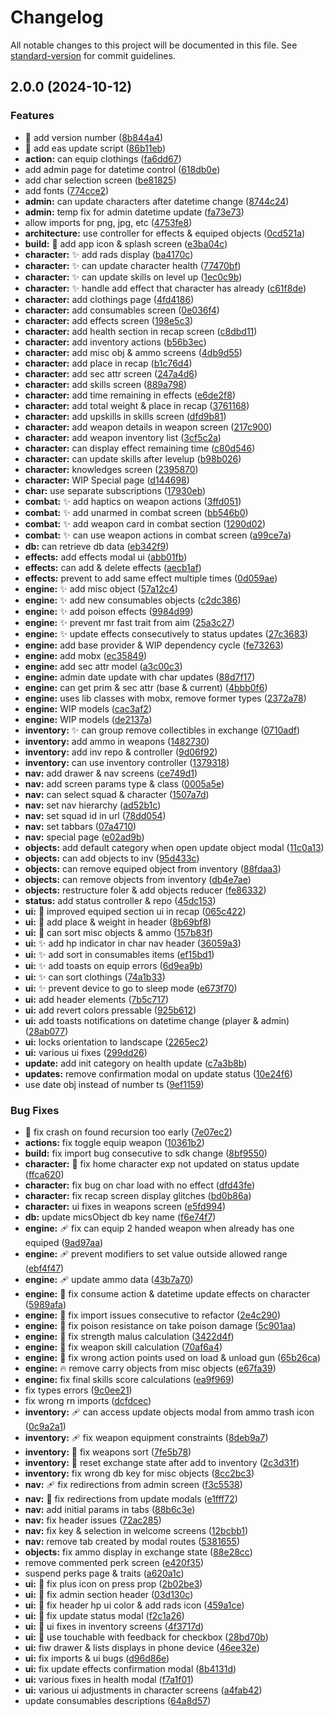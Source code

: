 # Changelog

All notable changes to this project will be documented in this file. See [standard-version](https://github.com/conventional-changelog/standard-version) for commit guidelines.

## 2.0.0 (2024-10-12)


### Features

* :bookmark: add version number ([8b844a4](https://github.com/ArchStanton987/fca2/commit/8b844a4f2919c4afffbcb3d5d66a99224c99bc13))
* :hammer: add eas update script ([86b11eb](https://github.com/ArchStanton987/fca2/commit/86b11ebe6e06b9daf44c4caa08875eebedcb42b8))
* **action:** can equip clothings ([fa6dd67](https://github.com/ArchStanton987/fca2/commit/fa6dd67cf7db0375dcc67d8cf73d08aaf2710ae2))
* add admin page for datetime control ([618db0e](https://github.com/ArchStanton987/fca2/commit/618db0e24698fdfa490b9cb86be62fc26f293ba4))
* add char selection screen ([be81825](https://github.com/ArchStanton987/fca2/commit/be818253432ec0f6cc693df757d606e0629ccd1b))
* add fonts ([774cce2](https://github.com/ArchStanton987/fca2/commit/774cce21fd5a36e7743ed3bba12da56de79a491b))
* **admin:** can update characters after datetime change ([8744c24](https://github.com/ArchStanton987/fca2/commit/8744c24a8b654a994ab2c7ba5f07ea67d6ce9cba))
* **admin:** temp fix for admin datetime update ([fa73e73](https://github.com/ArchStanton987/fca2/commit/fa73e73347eced0b78a2d948ad18124c9cf5de0f))
* allow imports for png, jpg, etc ([4753fe8](https://github.com/ArchStanton987/fca2/commit/4753fe8b3fe6ab76dd89a1a022f0c6888a8154c2))
* **architecture:** use controller for effects & equiped objects ([0cd521a](https://github.com/ArchStanton987/fca2/commit/0cd521ac58e76ab647deb69656a79f24d43b1f02))
* **build:** :lipstick: add app icon & splash screen ([e3ba04c](https://github.com/ArchStanton987/fca2/commit/e3ba04ce698dfe1d8735f4c43ccd78940c0e4443))
* **character:** :sparkles: add rads display ([ba4170c](https://github.com/ArchStanton987/fca2/commit/ba4170c6a86174f44d44ed71be25d1c3350fde31))
* **character:** :sparkles: can update character health ([77470bf](https://github.com/ArchStanton987/fca2/commit/77470bf76c953bbd2a166523811aa6e01416803d))
* **character:** :sparkles: can update skills on level up ([1ec0c9b](https://github.com/ArchStanton987/fca2/commit/1ec0c9bbafd459972b004e2b005ae8f8eb2bea08))
* **character:** :sparkles: handle add effect that character has already ([c61f8de](https://github.com/ArchStanton987/fca2/commit/c61f8de097d097ed2b427fd4bfecb51ce989e040))
* **character:** add clothings page ([4fd4186](https://github.com/ArchStanton987/fca2/commit/4fd4186d1e171747cb8b1b039b5626b1cc4db9d8))
* **character:** add consumables screen ([0e036f4](https://github.com/ArchStanton987/fca2/commit/0e036f451cfbdcc086b35483c44f059c52ea3f3e))
* **character:** add effects screen ([198e5c3](https://github.com/ArchStanton987/fca2/commit/198e5c3cf6303b3ef3f8786113694c122ce5d80e))
* **character:** add health section in recap screen ([c8dbd11](https://github.com/ArchStanton987/fca2/commit/c8dbd1182cbf8c2c25e5e9eee0e60d6d77acc133))
* **character:** add inventory actions ([b56b3ec](https://github.com/ArchStanton987/fca2/commit/b56b3ecae51ed48cc8d14e21353f2d59ea740c56))
* **character:** add misc obj & ammo screens ([4db9d55](https://github.com/ArchStanton987/fca2/commit/4db9d5539bf3aa48c0379045d6bdb670068962df))
* **character:** add place in recap ([b1c76d4](https://github.com/ArchStanton987/fca2/commit/b1c76d4ff8003205a80d132436fc0d1735ce17cd))
* **character:** add sec attr screen ([247a4d6](https://github.com/ArchStanton987/fca2/commit/247a4d6fb92d4950e196a41f952f72bb8c4eb33f))
* **character:** add skills screen ([889a798](https://github.com/ArchStanton987/fca2/commit/889a79866f0393cb3e53c78d97fbcb9cb67fdc5d))
* **character:** add time remaining in effects ([e6de2f8](https://github.com/ArchStanton987/fca2/commit/e6de2f847020455337235989f924151df464e3be))
* **character:** add total weight & place in recap ([3761168](https://github.com/ArchStanton987/fca2/commit/37611683fc649a8f64822647a4af47d00e14ec71))
* **character:** add upskills in skills screen ([dfd9b81](https://github.com/ArchStanton987/fca2/commit/dfd9b813814d138419c226ecf21213b4f0d40c9f))
* **character:** add weapon details in weapon screen ([217c900](https://github.com/ArchStanton987/fca2/commit/217c9005b505ac64bb14bdff3adf5094ad6fa461))
* **character:** add weapon inventory list ([3cf5c2a](https://github.com/ArchStanton987/fca2/commit/3cf5c2a1d684f98653b638e93bd057fbef780a7e))
* **character:** can display effect remaining time ([c80d546](https://github.com/ArchStanton987/fca2/commit/c80d546b2d75cffcf4c1a6f8707d3237cb4cf8c2))
* **character:** can update skills after levelup ([b98b026](https://github.com/ArchStanton987/fca2/commit/b98b02611e389224b668e95eb2e08880c936317d))
* **character:** knowledges screen ([2395870](https://github.com/ArchStanton987/fca2/commit/2395870662d6b92107e9c170b3fb5d1fc9469060))
* **character:** WIP Special page ([d144698](https://github.com/ArchStanton987/fca2/commit/d1446982dde4352d4d62df4d190bd19253885c2d))
* **char:** use separate subscriptions ([17930eb](https://github.com/ArchStanton987/fca2/commit/17930eb672e67badbecadd8ed0171aba54d8e0e6))
* **combat:** :sparkles: add haptics on weapon actions ([3ffd051](https://github.com/ArchStanton987/fca2/commit/3ffd051ec133fc8e0ec60d036911e1586bd31ba3))
* **combat:** :sparkles: add unarmed in combat screen ([bb546b0](https://github.com/ArchStanton987/fca2/commit/bb546b01837ee9f231f7b1cbb0bca77ca75298dc))
* **combat:** :sparkles: add weapon card in combat section ([1290d02](https://github.com/ArchStanton987/fca2/commit/1290d02081362507041ab51aabaa0ee46527b8bf))
* **combat:** :sparkles: can use weapon actions in combat screen ([a99ce7a](https://github.com/ArchStanton987/fca2/commit/a99ce7afe0e9091545d70b1489db452304b68d62))
* **db:** can retrieve db data ([eb342f9](https://github.com/ArchStanton987/fca2/commit/eb342f983992066aca23dabcc792f59ccf0db217))
* **effects:** add effects modal ui ([abb01fb](https://github.com/ArchStanton987/fca2/commit/abb01fb41b419761feeed022d0e84350053f9674))
* **effects:** can add & delete effects ([aecb1af](https://github.com/ArchStanton987/fca2/commit/aecb1afcd1cd6f59db447add73155d6f1c9e3f73))
* **effects:** prevent to add same effect multiple times ([0d059ae](https://github.com/ArchStanton987/fca2/commit/0d059ae634da932696d58d934cd695efc989eb5d))
* **engine:** :sparkles: add misc object ([57a12c4](https://github.com/ArchStanton987/fca2/commit/57a12c451694043b2b4a2468af6e3c366fe27323))
* **engine:** :sparkles: add new consumables objects ([c2dc386](https://github.com/ArchStanton987/fca2/commit/c2dc386b2b738605b28137cba295aaafbd1007b1))
* **engine:** :sparkles: add poison effects ([9984d99](https://github.com/ArchStanton987/fca2/commit/9984d9969c5b4895699ea327107c41c41547d295))
* **engine:** :sparkles: prevent mr fast trait from aim ([25a3c27](https://github.com/ArchStanton987/fca2/commit/25a3c27306fb28423892f8c72359eed9a7dcca78))
* **engine:** :sparkles: update effects consecutively to status updates ([27c3683](https://github.com/ArchStanton987/fca2/commit/27c36838dc1f230fdea2c008a1765d670bf2f630))
* **engine:** add base provider & WIP dependency cycle ([fe73263](https://github.com/ArchStanton987/fca2/commit/fe7326360d05a2778adc942581dd70e0e5d0566e))
* **engine:** add mobx ([ec35849](https://github.com/ArchStanton987/fca2/commit/ec35849b129126a71fd1a2d36713edb1a7e832b8))
* **engine:** add sec attr model ([a3c00c3](https://github.com/ArchStanton987/fca2/commit/a3c00c39f1aa96be53204cc711170c27de915d12))
* **engine:** admin date update with char updates ([88d7f17](https://github.com/ArchStanton987/fca2/commit/88d7f172d26fdf2c09a126aab68bb3dcd3fef095))
* **engine:** can get prim & sec attr (base & current) ([4bbb0f6](https://github.com/ArchStanton987/fca2/commit/4bbb0f6b68263e9d9c815288a831a440a40914b5))
* **engine:** uses lib classes with mobx, remove former types ([2372a78](https://github.com/ArchStanton987/fca2/commit/2372a784c5ed6f0429319d8fb7684379a8265904))
* **engine:** WIP models ([cac3af2](https://github.com/ArchStanton987/fca2/commit/cac3af29c310e8da19bdccd6102623e1e85071be))
* **engine:** WIP models ([de2137a](https://github.com/ArchStanton987/fca2/commit/de2137a885438eb91b535ac55b411c068bf9f409))
* **inventory:** :sparkles: can group remove collectibles in exchange ([0710adf](https://github.com/ArchStanton987/fca2/commit/0710adf2f80bd4676e5913d1017d8c0928f7bd5b))
* **inventory:** add ammo in weapons ([1482730](https://github.com/ArchStanton987/fca2/commit/1482730108ebf097568429bf041aebb873d1d504))
* **inventory:** add inv repo & controller ([9d06f92](https://github.com/ArchStanton987/fca2/commit/9d06f92a9ba3c9032b9f92441adb081d5771f1fa))
* **inventory:** can use inventory controller ([1379318](https://github.com/ArchStanton987/fca2/commit/13793184b261f2abced3c862568c4b9f7e360e6e))
* **nav:** add drawer & nav screens ([ce749d1](https://github.com/ArchStanton987/fca2/commit/ce749d13c019921d42ceada095c41713c7b4e30f))
* **nav:** add screen params type & class ([0005a5e](https://github.com/ArchStanton987/fca2/commit/0005a5ef897d0e32106490779196bd3701133ce7))
* **nav:** can select squad & character ([1507a7d](https://github.com/ArchStanton987/fca2/commit/1507a7dc65c90bb8a8d5289f9216b2d947f6400e))
* **nav:** set nav hierarchy ([ad52b1c](https://github.com/ArchStanton987/fca2/commit/ad52b1cd483cfd30333a367e14c095a1f516df61))
* **nav:** set squad id in url ([78dd054](https://github.com/ArchStanton987/fca2/commit/78dd05464bb7ba873786d1325f6918873075fea9))
* **nav:** set tabbars ([07a4710](https://github.com/ArchStanton987/fca2/commit/07a4710e7ceb91ab5c9c4ef151e151c32c34581e))
* **nav:** special page ([e02ad9b](https://github.com/ArchStanton987/fca2/commit/e02ad9b84b984085d9dffb17b4d5ddadbc313421))
* **objects:** add default category when open update object modal ([11c0a13](https://github.com/ArchStanton987/fca2/commit/11c0a1322ed200c714bcabb805a1c3037ed5bdf7))
* **objects:** can add objects to inv ([95d433c](https://github.com/ArchStanton987/fca2/commit/95d433cc37543557bfad321db5ffa7f07a647230))
* **objects:** can remove equiped object from inventory ([88fdaa3](https://github.com/ArchStanton987/fca2/commit/88fdaa37ba42d4a3ee82b973f8be72d351832d39))
* **objects:** can remove objects from inventory ([db4e7ae](https://github.com/ArchStanton987/fca2/commit/db4e7aed3187debb131ca82fe52c5cc431e7e15b))
* **objects:** restructure foler & add objects reducer ([fe86332](https://github.com/ArchStanton987/fca2/commit/fe86332884f7db8e4e3d79c1cc257480ae2e780b))
* **status:** add status controller & repo ([45dc153](https://github.com/ArchStanton987/fca2/commit/45dc153131a5568bd900bc97f75ac8193da0ba27))
* **ui:** :art: improved equiped section ui in recap ([065c422](https://github.com/ArchStanton987/fca2/commit/065c4220de582dd67b02f7911bade441012d9319))
* **ui:** :lipstick: add place & weight in header ([8b69bf8](https://github.com/ArchStanton987/fca2/commit/8b69bf85ade298b5a89a9d9ea7ae2b077b877eb5))
* **ui:** :lipstick: can sort misc objects & ammo ([157b83f](https://github.com/ArchStanton987/fca2/commit/157b83f69c80e0dd3b3e733af625e318fd7374b8))
* **ui:** :sparkles: add hp indicator in char nav header ([36059a3](https://github.com/ArchStanton987/fca2/commit/36059a3eec8cc1e25020afe7f0c9ea97a8b747a4))
* **ui:** :sparkles: add sort in consumables items ([ef15bd1](https://github.com/ArchStanton987/fca2/commit/ef15bd12e42a247a8946945e0be79abdd91b563a))
* **ui:** :sparkles: add toasts on equip errors ([6d9ea9b](https://github.com/ArchStanton987/fca2/commit/6d9ea9b12fc3ee80c8c05d47497fd8830ecc7f1f))
* **ui:** :sparkles: can sort clothings ([74a1b33](https://github.com/ArchStanton987/fca2/commit/74a1b33522d9ef0ef1e96d0ec8bc0987d955bb07))
* **ui:** :sparkles: prevent device to go to sleep mode ([e673f70](https://github.com/ArchStanton987/fca2/commit/e673f7074e478d8396e7da4cfd8e4035d5576daa))
* **ui:** add header elements ([7b5c717](https://github.com/ArchStanton987/fca2/commit/7b5c717e7c7a50d56cc66d0a425b5ca502e9fe55))
* **ui:** add revert colors pressable ([925b612](https://github.com/ArchStanton987/fca2/commit/925b61272bd0c080698a274fceb11fa76e913eab))
* **ui:** add toasts notifications on datetime change (player & admin) ([28ab077](https://github.com/ArchStanton987/fca2/commit/28ab077b75744abe4bd9462c135cc51fb27f76b5))
* **ui:** locks orientation to landscape ([2265ec2](https://github.com/ArchStanton987/fca2/commit/2265ec2b4f606ea71adb5f7211606d3cabc2d41a))
* **ui:** various ui fixes ([299dd26](https://github.com/ArchStanton987/fca2/commit/299dd26b3eb9d7a3c97e985ebdd5b67eb2bc81ea))
* **update:** add init category on health update ([c7a3b8b](https://github.com/ArchStanton987/fca2/commit/c7a3b8bca432a6340bd6763594be251058aa64dc))
* **updates:** remove confirmation modal on update status ([10e24f6](https://github.com/ArchStanton987/fca2/commit/10e24f6f13853ede1de05999aaccb00345f046bf))
* use date obj instead of number ts ([9ef1159](https://github.com/ArchStanton987/fca2/commit/9ef11595c5c4ff7e719a801927d919fcf67a085d))


### Bug Fixes

* :bug: fix crash on found recursion too early ([7e07ec2](https://github.com/ArchStanton987/fca2/commit/7e07ec27c7c68a079c6de978d90644f860a44e43))
* **actions:** fix toggle equip weapon ([10361b2](https://github.com/ArchStanton987/fca2/commit/10361b2ae093c15e0424f2219a30846a4477cfff))
* **build:** fix import bug consecutive to sdk change ([8bf9550](https://github.com/ArchStanton987/fca2/commit/8bf955061d9a197e42f3c9932279d2008d8247c2))
* **character:** :bug: fix home character exp not updated on status update ([ffca620](https://github.com/ArchStanton987/fca2/commit/ffca62085ab007fde12dd9dfef2d79b9265aaded))
* **character:** fix bug on char load with no effect ([dfd43fe](https://github.com/ArchStanton987/fca2/commit/dfd43fed9666687d00dc33ffcb337843850fc743))
* **character:** fix recap screen display glitches ([bd0b86a](https://github.com/ArchStanton987/fca2/commit/bd0b86a21bdedf79b007426b9b975ed20b4e17a6))
* **character:** ui fixes in weapons screen ([e5fd994](https://github.com/ArchStanton987/fca2/commit/e5fd994181e591b4f11c2add8862f001ecc7cc70))
* **db:** update micsObject db key name ([f6e74f7](https://github.com/ArchStanton987/fca2/commit/f6e74f7200c04c842ba79b77a7ef6b7b1e75d5ec))
* **engine:** :adhesive_bandage: fix can equip 2 handed weapon when already has one equiped ([9ad97aa](https://github.com/ArchStanton987/fca2/commit/9ad97aa957be8d6e4d536fc29652f006b69e29f3))
* **engine:** :adhesive_bandage: prevent modifiers to set value outside allowed range ([ebf4f47](https://github.com/ArchStanton987/fca2/commit/ebf4f47bdec1132671c29f509705ea5cfb437d72))
* **engine:** :adhesive_bandage: update ammo data ([43b7a70](https://github.com/ArchStanton987/fca2/commit/43b7a70b850991ee31ce9ff5ddc24d57179020f2))
* **engine:** :bug: fix consume action & datetime update effects on character ([5989afa](https://github.com/ArchStanton987/fca2/commit/5989afa443d80628207d88d45eb35cd1feeecdee))
* **engine:** :bug: fix import issues consecutive to refactor ([2e4c290](https://github.com/ArchStanton987/fca2/commit/2e4c290dd7ae11da69e20ff222737f3a8d8bbe7a))
* **engine:** :bug: fix poison resistance on take poison damage ([5c901aa](https://github.com/ArchStanton987/fca2/commit/5c901aae0b3fee670a08bec288b5ae168cfc63ec))
* **engine:** :bug: fix strength malus calculation ([3422d4f](https://github.com/ArchStanton987/fca2/commit/3422d4fdc8fc895317a61e631c7441fa34656bd2))
* **engine:** :bug: fix weapon skill calculation ([70af6a4](https://github.com/ArchStanton987/fca2/commit/70af6a4a21e816bb80343cd6e60ad4ca2c83a302))
* **engine:** :bug: fix wrong action points used on load & unload gun ([65b26ca](https://github.com/ArchStanton987/fca2/commit/65b26ca49eb1d550260721658f81de99cb2dff63))
* **engine:** :fire: remove carry objects from misc objects ([e67fa39](https://github.com/ArchStanton987/fca2/commit/e67fa390f9d280b24b17da41b922f518d48025a3))
* **engine:** fix final skills score calculations ([ea9f969](https://github.com/ArchStanton987/fca2/commit/ea9f969555b11b14d4575fd3624190669b3e617e))
* fix types errors ([9c0ee21](https://github.com/ArchStanton987/fca2/commit/9c0ee2182da9febff0749fa6dad094e206e44905))
* fix wrong rn imports ([dcfdcec](https://github.com/ArchStanton987/fca2/commit/dcfdcecf42750a2c087d5f14d466541a5613d567))
* **inventory:** :adhesive_bandage: can access update objects modal from ammo trash icon ([0c9a2a1](https://github.com/ArchStanton987/fca2/commit/0c9a2a135d3023b7d336e14d44fdd5162e2a2b41))
* **inventory:** :adhesive_bandage: fix weapon equipment constraints ([8deb9a7](https://github.com/ArchStanton987/fca2/commit/8deb9a7cc2295d38561053044b18fba3e884afd3))
* **inventory:** :bug: fix weapons sort ([7fe5b78](https://github.com/ArchStanton987/fca2/commit/7fe5b78f7ac0e306892391691c79e9ba59f279d6))
* **inventory:** :bug: reset exchange state after add to inventory ([2c3d31f](https://github.com/ArchStanton987/fca2/commit/2c3d31fd287b0884565470f227cf58052d8c8269))
* **inventory:** fix wrong db key for misc objects ([8cc2bc3](https://github.com/ArchStanton987/fca2/commit/8cc2bc30ee2d453235b1ca9010733ba392b68bbc))
* **nav:** :adhesive_bandage: fix redirections from admin screen ([f3c5538](https://github.com/ArchStanton987/fca2/commit/f3c55387d0146639ec44a49e47f0551a090f430b))
* **nav:** :bug: fix redirections from update modals ([e1fff72](https://github.com/ArchStanton987/fca2/commit/e1fff724dc94eee615a7d2e02377f557863342df))
* **nav:** add initial params in tabs ([88b6c3e](https://github.com/ArchStanton987/fca2/commit/88b6c3e635b93e09c6493aa1d8642fd844157c82))
* **nav:** fix header issues ([72ac285](https://github.com/ArchStanton987/fca2/commit/72ac28506adfea0821dd75a23cb8950f6457ab1f))
* **nav:** fix key & selection in welcome screens ([12bcbb1](https://github.com/ArchStanton987/fca2/commit/12bcbb10ed5d078ea343ab6a19a8b73bb097ce6f))
* **nav:** remove tab created by modal routes ([5381655](https://github.com/ArchStanton987/fca2/commit/53816557b584b0ff8a945404f16d846128fc9066))
* **objects:** fix ammo display in exchange state ([88e28cc](https://github.com/ArchStanton987/fca2/commit/88e28ccaa4c90b63f469f8197f363cbab7066d84))
* remove commented perk screen ([e420f35](https://github.com/ArchStanton987/fca2/commit/e420f356f0c2b31a13b9192cc419b67be7ac7945))
* suspend perks page & traits ([a620a1c](https://github.com/ArchStanton987/fca2/commit/a620a1c53935ad02158fe15cccdf2fabd6e4cdf1))
* **ui:** :bug: fix plus icon on press prop ([2b02be3](https://github.com/ArchStanton987/fca2/commit/2b02be3d9278ee973a19781ebf537ea55585ac5c))
* **ui:** :lipstick: fix admin section header ([03d130c](https://github.com/ArchStanton987/fca2/commit/03d130c676f59285f6fe76606785590b4f87454a))
* **ui:** :lipstick: fix header hp ui color & add rads icon ([459a1ce](https://github.com/ArchStanton987/fca2/commit/459a1ceaa569e609ca97a0541f613ec57e2d98e2))
* **ui:** :lipstick: fix update status modal ([f2c1a26](https://github.com/ArchStanton987/fca2/commit/f2c1a264800908c08abc5dddd3c81d0caf45942a))
* **ui:** :lipstick: ui fixes in inventory screens ([4f3717d](https://github.com/ArchStanton987/fca2/commit/4f3717d1988c655db6fbcac06b2b4d8874e4f48a))
* **ui:** :lipstick: use touchable with feedback for checkbox ([28bd70b](https://github.com/ArchStanton987/fca2/commit/28bd70b7f5526e5b6710bab0219c0f25a3bd9ffd))
* **ui:** fiw drawer & lists displays in phone device ([46ee32e](https://github.com/ArchStanton987/fca2/commit/46ee32ee9e224d27b6a2dcdcd38f2bf49cd15a9d))
* **ui:** fix imports & ui bugs ([d96d86e](https://github.com/ArchStanton987/fca2/commit/d96d86e4d231e2586164f73857c90defd59b253c))
* **ui:** fix update effects confirmation modal ([8b4131d](https://github.com/ArchStanton987/fca2/commit/8b4131d20504f941ea4054121ce466373aa7682d))
* **ui:** various fixes in health modal ([f7a1f01](https://github.com/ArchStanton987/fca2/commit/f7a1f01e144fe5cb121f977834a53aa69e6b09cf))
* **ui:** various ui adjustments in character screens ([a4fab42](https://github.com/ArchStanton987/fca2/commit/a4fab42eda282735dd51746401c2cbbb71462619))
* update consumables descriptions ([64a8d57](https://github.com/ArchStanton987/fca2/commit/64a8d57e6f61d6657609f7951f84f52863f3089f))
